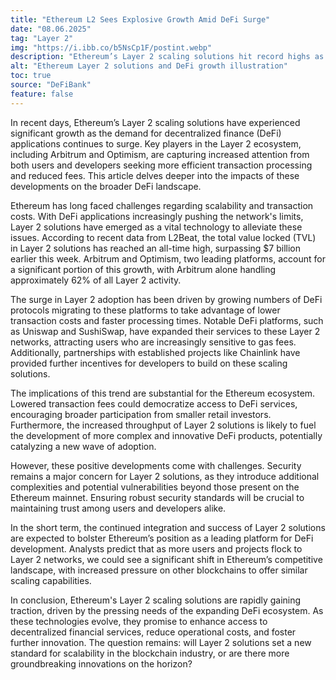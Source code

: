 ```yaml
---
title: "Ethereum L2 Sees Explosive Growth Amid DeFi Surge"
date: "08.06.2025"
tag: "Layer 2"
img: "https://i.ibb.co/b5NsCp1F/postint.webp"
description: "Ethereum’s Layer 2 scaling solutions hit record highs as DeFi adoption rises."
alt: "Ethereum Layer 2 solutions and DeFi growth illustration"
toc: true
source: "DeFiBank"
feature: false
---
```


In recent days, Ethereum’s Layer 2 scaling solutions have experienced significant growth as the demand for decentralized finance (DeFi) applications continues to surge. Key players in the Layer 2 ecosystem, including Arbitrum and Optimism, are capturing increased attention from both users and developers seeking more efficient transaction processing and reduced fees. This article delves deeper into the impacts of these developments on the broader DeFi landscape.

Ethereum has long faced challenges regarding scalability and transaction costs. With DeFi applications increasingly pushing the network's limits, Layer 2 solutions have emerged as a vital technology to alleviate these issues. According to recent data from L2Beat, the total value locked (TVL) in Layer 2 solutions has reached an all-time high, surpassing $7 billion earlier this week. Arbitrum and Optimism, two leading platforms, account for a significant portion of this growth, with Arbitrum alone handling approximately 62% of all Layer 2 activity.

The surge in Layer 2 adoption has been driven by growing numbers of DeFi protocols migrating to these platforms to take advantage of lower transaction costs and faster processing times. Notable DeFi platforms, such as Uniswap and SushiSwap, have expanded their services to these Layer 2 networks, attracting users who are increasingly sensitive to gas fees. Additionally, partnerships with established projects like Chainlink have provided further incentives for developers to build on these scaling solutions.

The implications of this trend are substantial for the Ethereum ecosystem. Lowered transaction fees could democratize access to DeFi services, encouraging broader participation from smaller retail investors. Furthermore, the increased throughput of Layer 2 solutions is likely to fuel the development of more complex and innovative DeFi products, potentially catalyzing a new wave of adoption.

However, these positive developments come with challenges. Security remains a major concern for Layer 2 solutions, as they introduce additional complexities and potential vulnerabilities beyond those present on the Ethereum mainnet. Ensuring robust security standards will be crucial to maintaining trust among users and developers alike.

In the short term, the continued integration and success of Layer 2 solutions are expected to bolster Ethereum’s position as a leading platform for DeFi development. Analysts predict that as more users and projects flock to Layer 2 networks, we could see a significant shift in Ethereum’s competitive landscape, with increased pressure on other blockchains to offer similar scaling capabilities.

In conclusion, Ethereum's Layer 2 scaling solutions are rapidly gaining traction, driven by the pressing needs of the expanding DeFi ecosystem. As these technologies evolve, they promise to enhance access to decentralized financial services, reduce operational costs, and foster further innovation. The question remains: will Layer 2 solutions set a new standard for scalability in the blockchain industry, or are there more groundbreaking innovations on the horizon?